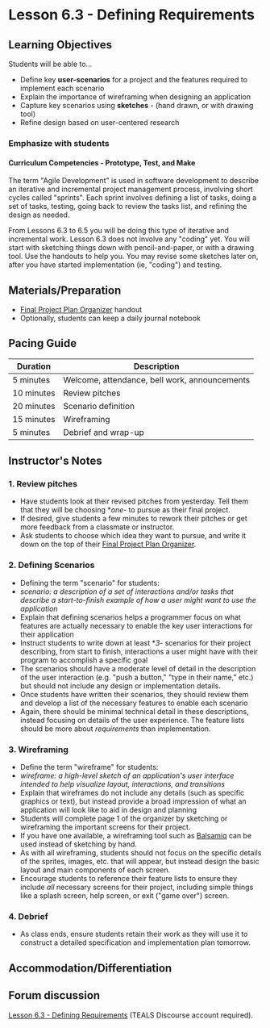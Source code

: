 # Lesson 6.3 - Defining Requirements

## Learning Objectives

Students will be able to...

- Define key **user-scenarios** for a project and the features required to implement each scenario
- Explain the importance of wireframing when designing an application
- Capture key scenarios using **sketches** - (hand drawn, or with drawing tool)
- Refine design based on user-centered research

### Emphasize with students

#### Curriculum Competencies - Prototype, Test, and Make

The term "Agile Development" is used in software development to describe an iterative and incremental project management process, involving short cycles called "sprints".   Each sprint involves defining a list of tasks, doing a set of tasks, testing, going back to review the tasks list, and refining the design as needed.  

From Lessons 6.3 to 6.5 you will be doing this type of iterative and incremental work.  Lesson 6.3 does not involve any "coding" yet. You will start with sketching things down with pencil-and-paper, or with a drawing tool.  Use the handouts to help you.  You may revise some sketches later on, after you have started implementation (ie, "coding") and testing.

## Materials/Preparation

- [Final Project Plan Organizer][] handout
- Optionally, students can keep a daily journal notebook

## Pacing Guide

| Duration  | Description                                   |
| --------- | --------------------------------------------- |
| 5 minutes | Welcome, attendance, bell work, announcements |
| 10 minutes | Review pitches |
| 20 minutes | Scenario definition |
| 15 minutes | Wireframing |
| 5 minutes | Debrief and wrap-up|

## Instructor's Notes

### 1. Review pitches

- Have students look at their revised pitches from yesterday.  Tell them that they will be choosing **one*- to pursue as their final project.
- If desired, give students a few minutes to rework their pitches or get more feedback from a classmate or instructor.
- Ask students to choose which idea they want to pursue, and write it down on the top of their [Final Project Plan Organizer].

### 2. Defining Scenarios

- Defining the term "scenario" for students:
- _scenario: a description of a set of interactions and/or tasks that describe a start-to-finish example of how a user might want to use the application_
- Explain that defining scenarios helps a programmer focus on what features are actually necessary to enable the key user interactions for their application
- Instruct students to write down at least **3*- scenarios for their project describing, from start to finish, interactions a user might have with their program to accomplish a specific goal
- The scenarios should have a moderate level of detail in the description of the user interaction (e.g. "push a button," "type in their name," etc.) but should not include any design or implementation details.
- Once students have written their scenarios, they should review them and develop a list of the necessary features to enable each scenario
- Again, there should be minimal technical detail in these descriptions, instead focusing on details of the user experience.  The feature lists should be more about _requirements_ than implementation.

### 3. Wireframing

- Define the term "wireframe" for students:
- _wireframe: a high-level sketch of an application's user interface intended to help visualize layout, interactions, and transitions_
- Explain that wireframes do not include any details (such as specific graphics or text), but instead provide a broad impression of what an application will look like to aid in design and planning
- Students will complete page 1 of the organizer by sketching or wireframing the important screens for their project.
- If you have one available, a wireframing tool such as [Balsamiq](https://balsamiq.com/) can be used instead of sketching by hand.
- As with all wireframing, students should not focus on the specific details of the sprites, images, etc. that will appear, but instead design the basic layout and main components of each screen.
- Encourage students to reference their feature lists to ensure they include _all_ necessary screens for their project, including simple things like a splash screen, help screen, or exit ("game over") screen.

### 4. Debrief

- As class ends, ensure students retain their work as they will use it to construct a detailed specification and implementation plan tomorrow.

## Accommodation/Differentiation

## Forum discussion

[Lesson 6.3 - Defining Requirements](http://forums.tealsk12.org/c/intro-unit-6/lesson-6-3-defining-requirements) (TEALS Discourse account required).

[Final Project Plan Organizer]: https://github.com/TEALSK12/introduction-to-computer-science/blob/master/Final%20Project%20Plan%20Organizer.docx?raw=true
